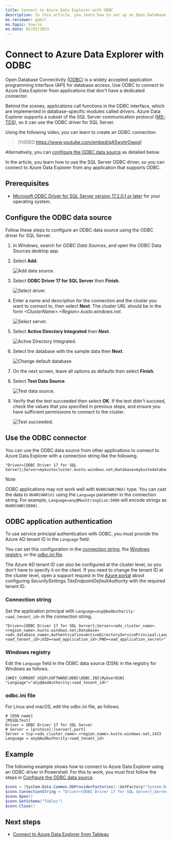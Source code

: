 ```yaml
---
title: Connect to Azure Data Explorer with ODBC
description: In this article, you learn how to set up an Open Database Connectivity (ODBC) connection to Azure Data Explorer.
ms.reviewer: gabil
ms.topic: how-to
ms.date: 02/02/2023
---
```


# Connect to Azure Data Explorer with ODBC

Open Database Connectivity ([ODBC](/sql/odbc/reference/odbc-overview)) is a widely accepted application programming interface (API) for database access. Use ODBC to connect to Azure Data Explorer from applications that don't have a dedicated connector.

Behind the scenes, applications call functions in the ODBC interface, which are implemented in database-specific modules called *drivers*. Azure Data Explorer supports a subset of the SQL Server communication protocol ([MS-TDS](kusto/api/tds/index.md)), so it can use the ODBC driver for SQL Server.

Using the following video, you can learn to create an ODBC connection. 

> [!VIDEO https://www.youtube.com/embed/qA5wxhrOwog]

Alternatively, you can [configure the ODBC data source](#configure-the-odbc-data-source) as detailed below. 

In the article, you learn how to use the SQL Server ODBC driver, so you can connect to Azure Data Explorer from any application that supports ODBC. 

## Prerequisites

* [Microsoft ODBC Driver for SQL Server version 17.2.0.1 or later](/sql/connect/odbc/download-odbc-driver-for-sql-server) for your operating system.

## Configure the ODBC data source

Follow these steps to configure an ODBC data source using the ODBC driver for SQL Server.

1. In Windows, search for *ODBC Data Sources*, and open the ODBC Data Sources desktop app.

1. Select **Add**.

    ![Add data source.](media/connect-odbc/add-data-source.png)

1. Select **ODBC Driver 17 for SQL Server** then **Finish**.

    ![Select driver.](media/connect-odbc/select-driver.png)

1. Enter a name and description for the connection and the cluster you want to connect to, then select **Next**. The cluster URL should be in the form *\<ClusterName\>.\<Region\>.kusto.windows.net*.

    ![Select server.](media/connect-odbc/select-server.png)

1. Select **Active Directory Integrated** then **Next**.

    ![Active Directory Integrated.](media/connect-odbc/active-directory-integrated.png)

1. Select the database with the sample data then **Next**.

    ![Change default database.](media/connect-odbc/change-default-database.png)

1. On the next screen, leave all options as defaults then select **Finish**.

1. Select **Test Data Source**.

    ![Test data source.](media/connect-odbc/test-data-source.png)

1. Verify that the test succeeded then select **OK**. If the test didn't succeed, check the values that you specified in previous steps, and ensure you have sufficient permissions to connect to the cluster.

    ![Test succeeded.](media/connect-odbc/test-succeeded.png)

## Use the ODBC connector

You can use the ODBC data source from other applications to connect to Azure Data Explorer with a connection string like the following.

```odbc
"Driver={ODBC Driver 17 for SQL Server};Server=mykustocluster.kusto.windows.net;Database=mykustodatabase;Authentication=ActiveDirectoryIntegrated"
```

> [!NOTE]
> ODBC applications may not work well with `NVARCHAR(MAX)` type. You can cast the data to `NVARCHAR(`*n*`)` using the `Language` parameter in the connection string. For example, `Language=any@MaxStringSize:5000` will encode strings as `NVARCHAR(5000)`.

## ODBC application authentication

To use service principal authentication with ODBC, you must provide the Azure AD tenant ID in the `Language` field. 

You can set this configuration in the [connection string](#connection-string), the [Windows registry](#windows-registry), or the [odbc.ini file](#odbcini-file).

The Azure AD tenant ID can also be configured at the cluster level, so you don't have to specify it on the client. If you need to change the tenant ID at the cluster level, open a support request in the  [Azure portal](https://portal.azure.com/#blade/Microsoft_Azure_Support/HelpAndSupportBlade/overview) about configuring *SecuritySettings.TdsEndpointDefaultAuthority* with the required tenant ID.

### Connection string

Set the application principal with `Language=any@AadAuthority:<aad_tenant_id>` in the connection string.

```odbc
"Driver={ODBC Driver 17 for SQL Server};Server=<adx_cluster_name>.<region_name>.kusto.windows.net;Database=<adx_database_name>;Authentication=ActiveDirectoryServicePrincipal;Language=any@AadAuthority:<aad_tenant_id>;UID=<aad_application_id>;PWD=<aad_application_secret>"
```

### Windows registry

Edit the `Language` field in the ODBC data source (DSN) in the registry for Windows as follows.

```odbc
[HKEY_CURRENT_USER\SOFTWARE\ODBC\ODBC.INI\MyUserDSN]
"Language"="any@AadAuthority:<aad_tenant_id>"
```

### odbc.ini file

For Linux and macOS, edit the odbc.ini file, as follows.

```odbc
# [DSN name]
[MSSQLTest]  
Driver = ODBC Driver 17 for SQL Server  
# Server = [protocol:]server[,port]  
Server = tcp:<adx_cluster_name>.<region_name>.kusto.windows.net,1433
Language = any@AadAuthority:<aad_tenant_id>
```

## Example

The following example shows how to connect to Azure Data Explorer using an ODBC driver in Powershell. For this to work, you must first follow the steps in [Configure the ODBC data source](#configure-the-odbc-data-source).

```powershell
$conn = [System.Data.Common.DbProviderFactories]::GetFactory("System.Data.Odbc").CreateConnection()
$conn.ConnectionString = "Driver={ODBC Driver 17 for SQL Server};Server=mykustocluster.kusto.windows.net;Database=mykustodatabase;Authentication=ActiveDirectoryIntegrated"
$conn.Open()
$conn.GetSchema("Tables")
$conn.Close()
```

## Next steps

* [Connect to Azure Data Explorer from Tableau](tableau.md)
